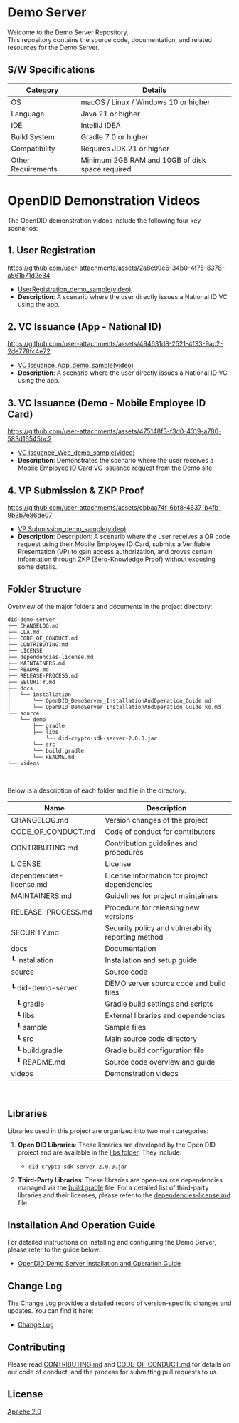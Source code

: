 Demo Server
==

Welcome to the Demo Server Repository. <br>
This repository contains the source code, documentation, and related resources for the Demo Server.

## S/W Specifications
| Category           | Details                                         |
|--------------------|-------------------------------------------------|
| OS                 | macOS / Linux / Windows 10 or higher            |
| Language           | Java 21 or higher                               |
| IDE                | IntelliJ IDEA                                   |
| Build System       | Gradle 7.0 or higher                            |
| Compatibility      | Requires JDK 21 or higher                       |
| Other Requirements | Minimum 2GB RAM and 10GB of disk space required |

# OpenDID Demonstration Videos

The OpenDID demonstration videos include the following four key scenarios:

## 1. User Registration
https://github.com/user-attachments/assets/2a8e99e6-34b0-4f75-8378-a561b71d2e34
- [UserRegistration_demo_sample(video)](videos/OpenDID_Demo_UserRegistration.mov)
- **Description**: A scenario where the user directly issues a National ID VC using the app.

## 2. VC Issuance (App - National ID)
https://github.com/user-attachments/assets/494631d8-2521-4f33-9ac2-2de778fc4e72
- [VC Issuance_App_demo_sample(video)](videos/OpenDID_Demo_VCIssuance_APP.mp4)
- **Description**: A scenario where the user directly issues a National ID VC using the app.

## 3. VC Issuance (Demo - Mobile Employee ID Card)
https://github.com/user-attachments/assets/475148f3-f3d0-4319-a780-583d16545bc2
- [ VC Issuance_Web_demo_sample(video)](videos/OpenDID_Demo_VCIssuance_Demo_WEB_.mp4)
- **Description**: Demonstrates the scenario where the user receives a Mobile Employee ID Card VC issuance request from the Demo site.

## 4. VP Submission & ZKP Proof
https://github.com/user-attachments/assets/cbbaa74f-6bf8-4637-b4fb-9b3b7e86de07
- [VP Submission_demo_sample(video)](videos/OpenDID_Demo_VPSubmission.mp4)
- **Description**: Description: A scenario where the user receives a QR code request using their Mobile Employee ID Card, submits a Verifiable Presentation (VP) to gain access authorization, and proves certain information through ZKP (Zero-Knowledge Proof) without exposing some details.

## Folder Structure
Overview of the major folders and documents in the project directory:

```
did-demo-server
├── CHANGELOG.md
├── CLA.md
├── CODE_OF_CONDUCT.md
├── CONTRIBUTING.md
├── LICENSE
├── dependencies-license.md
├── MAINTAINERS.md
├── README.md
├── RELEASE-PROCESS.md
├── SECURITY.md
├── docs
│   └── installation
│       └── OpenDID_DemoServer_InstallationAndOperation_Guide.md
│       └── OpenDID_DemoServer_InstallationAndOperation_Guide_ko.md
└── source
    └── demo
        ├── gradle
        ├── libs
            └── did-crypto-sdk-server-2.0.0.jar
        └── src
        └── build.gradle
        └── README.md
└── videos
```

<br/>

Below is a description of each folder and file in the directory:

| Name                    | Description                                         |
| ----------------------- | --------------------------------------------------- |
| CHANGELOG.md            | Version changes of the project                      |
| CODE_OF_CONDUCT.md      | Code of conduct for contributors                    |
| CONTRIBUTING.md         | Contribution guidelines and procedures              |
| LICENSE                 | License                                             |
| dependencies-license.md | License information for project dependencies        |
| MAINTAINERS.md          | Guidelines for project maintainers                  |
| RELEASE-PROCESS.md      | Procedure for releasing new versions                |
| SECURITY.md             | Security policy and vulnerability reporting method  |
| docs                    | Documentation                                       |
| ┖ installation          | Installation and setup guide                        |
| source                  | Source code                                         |
| ┖ did-demo-server       | DEMO server source code and build files             |
| &nbsp;&nbsp;&nbsp;┖ gradle                | Gradle build settings and scripts                   |
| &nbsp;&nbsp;&nbsp;┖ libs                  | External libraries and dependencies                 |
| &nbsp;&nbsp;&nbsp;┖ sample                | Sample files                                        |
| &nbsp;&nbsp;&nbsp;┖ src                   | Main source code directory                          |
| &nbsp;&nbsp;&nbsp;┖ build.gradle          | Gradle build configuration file                     |
| &nbsp;&nbsp;&nbsp;┖ README.md             | Source code overview and guide                      |
| videos                  | Demonstration videos                                |

<br/>


## Libraries

Libraries used in this project are organized into two main categories:

1. **Open DID Libraries**: These libraries are developed by the Open DID project and are available in the [libs folder](source/did-demo-server/libs). They include:

   - `did-crypto-sdk-server-2.0.0.jar`

2. **Third-Party Libraries**: These libraries are open-source dependencies managed via the [build.gradle](source/did-demo-server/build.gradle) file. For a detailed list of third-party libraries and their licenses, please refer to the [dependencies-license.md](dependencies-license.md) file.

## Installation And Operation Guide

For detailed instructions on installing and configuring the Demo Server, please refer to the guide below:
- [OpenDID Demo Server Installation and Operation Guide](docs/installation/OpenDID_DemoServer_InstallationAndOperation_Guide.md)  

## Change Log

The Change Log provides a detailed record of version-specific changes and updates. You can find it here:
- [Change Log](./CHANGELOG.md)  

## Contributing

Please read [CONTRIBUTING.md](CONTRIBUTING.md) and [CODE_OF_CONDUCT.md](CODE_OF_CONDUCT.md) for details on our code of conduct, and the process for submitting pull requests to us.

## License
[Apache 2.0](LICENSE)
